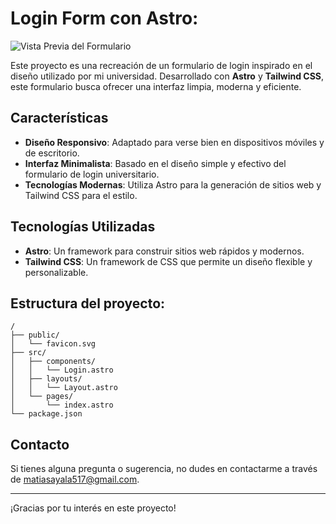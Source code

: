 # Login Form con Astro:

![Vista Previa del Formulario](https://github.com/user-attachments/assets/94b37c2d-5ddc-4887-bd6d-6e6a22b529a4)

Este proyecto es una recreación de un formulario de login inspirado en el diseño utilizado por mi universidad. Desarrollado con **Astro** y **Tailwind CSS**, este formulario busca ofrecer una interfaz limpia, moderna y eficiente.

## Características

- **Diseño Responsivo**: Adaptado para verse bien en dispositivos móviles y de escritorio.
- **Interfaz Minimalista**: Basado en el diseño simple y efectivo del formulario de login universitario.
- **Tecnologías Modernas**: Utiliza Astro para la generación de sitios web y Tailwind CSS para el estilo.

## Tecnologías Utilizadas

- **Astro**: Un framework para construir sitios web rápidos y modernos.
- **Tailwind CSS**: Un framework de CSS que permite un diseño flexible y personalizable.

## Estructura del proyecto:

```text
/
├── public/
│   └── favicon.svg
├── src/
│   ├── components/
│   │   └── Login.astro
│   ├── layouts/
│   │   └── Layout.astro
│   └── pages/
│       └── index.astro
└── package.json
```

## Contacto

Si tienes alguna pregunta o sugerencia, no dudes en contactarme a través de [matiasayala517@gmail.com](mailto:matiasayala517@gmail.com).

---

¡Gracias por tu interés en este proyecto!
